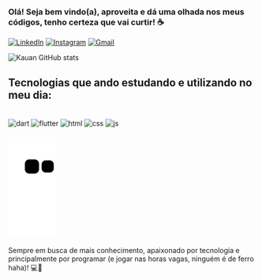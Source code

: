 ### Olá! Seja bem vindo(a), aproveita e dá uma olhada nos meus códigos, tenho certeza que vai curtir! ☕

[![LinkedIn](https://img.shields.io/badge/LinkedIn-0077B5?style=for-the-badge&logo=linkedin&logoColor=white)](https://www.linkedin.com/in/kauan-torrisi-42541a1b7/)
[![Instagram](https://img.shields.io/badge/Instagram-E4405F?style=for-the-badge&logo=instagram&logoColor=white)](https://www.instagram.com/kauantorrisii/)
[![Gmail](https://img.shields.io/badge/Gmail-D14836?style=for-the-badge&logo=gmail&logoColor=white)](https://mail.google.com/mail/u/0/?tab=rm&ogbl#inbox?compose=CllgCJqWgKPqXzJDGVSxDBgKfqZPmjHdggxplNVsWpXNxjsPvCHTdMjcqnbvLmClXSPqMzGjKdV)

![Kauan GitHub stats](https://github-readme-stats.vercel.app/api?username=kauantorrisi&show_icons=true&theme=tokyonight)

## Tecnologias que ando estudando e utilizando no meu dia:
<div style="display: inline_block"><br/>
  <img align="center" alt="dart" src="https://img.shields.io/badge/Dart-0175C2?style=for-the-badge&logo=dart&logoColor=white" />
  <img align="center" alt="flutter" src="https://img.shields.io/badge/Flutter-02569B?style=for-the-badge&logo=flutter&logoColor=white" />
  <img align="center" alt="html" src="https://img.shields.io/badge/HTML5-E34F26?style=for-the-badge&logo=html5&logoColor=white" />
  <img align="center" alt="css" src="https://img.shields.io/badge/CSS3-1572B6?style=for-the-badge&logo=css3&logoColor=white" />
  <img align="center" alt="js" src="https://img.shields.io/badge/JavaScript-323330?style=for-the-badge&logo=javascript&logoColor=F7DF1E" />
</div><br/>

![Snake animation](https://github.com/kauantorrisi/kauantorrisi/blob/output/github-contribution-grid-snake.svg)

Sempre em busca de mais conhecimento, apaixonado por tecnologia e principalmente por programar (e jogar nas horas vagas, ninguém é de ferro haha)! 💻📲
